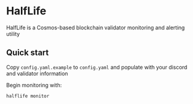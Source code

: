 # HalfLife

HalfLife is a Cosmos-based blockchain validator monitoring and alerting utility

## Quick start

Copy `config.yaml.example` to `config.yaml` and populate with your discord and validator information

Begin monitoring with:
```bash
halflife monitor
```